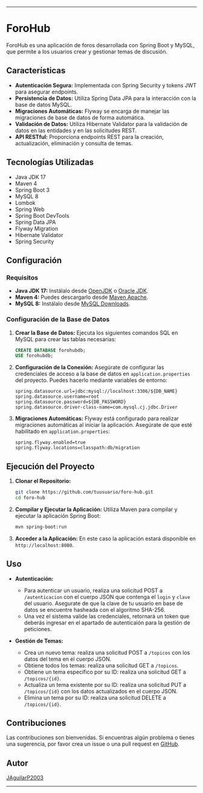 
---

# ForoHub

ForoHub es una aplicación de foros desarrollada con Spring Boot y MySQL, que permite a los usuarios crear y gestionar temas de discusión.

## Características

- **Autenticación Segura:** Implementada con Spring Security y tokens JWT para asegurar endpoints.
- **Persistencia de Datos:** Utiliza Spring Data JPA para la interacción con la base de datos MySQL.
- **Migraciones Automáticas:** Flyway se encarga de manejar las migraciones de base de datos de forma automática.
- **Validación de Datos:** Utiliza Hibernate Validator para la validación de datos en las entidades y en las solicitudes REST.
- **API RESTful:** Proporciona endpoints REST para la creación, actualización, eliminación y consulta de temas.

## Tecnologías Utilizadas

- Java JDK 17
- Maven 4
- Spring Boot 3
- MySQL 8
- Lombok
- Spring Web
- Spring Boot DevTools
- Spring Data JPA
- Flyway Migration
- Hibernate Validator
- Spring Security

## Configuración

### Requisitos

- **Java JDK 17:** Instálalo desde [OpenJDK](https://adoptopenjdk.net/) o [Oracle JDK](https://www.oracle.com/java/technologies/javase-jdk11-downloads.html).
- **Maven 4:** Puedes descargarlo desde [Maven Apache](https://maven.apache.org/download.cgi).
- **MySQL 8:** Instálalo desde [MySQL Downloads](https://dev.mysql.com/downloads/mysql/).

### Configuración de la Base de Datos

1. **Crear la Base de Datos:** Ejecuta los siguientes comandos SQL en MySQL para crear las tablas necesarias:

   ```sql
   CREATE DATABASE forohubdb;
   USE forohubdb;
   ```

2. **Configuración de la Conexión:** Asegúrate de configurar las credenciales de acceso a la base de datos en `application.properties` del proyecto. Puedes hacerlo mediante variables de entorno:

   ```properties
   spring.datasource.url=jdbc:mysql://localhost:3306/${DB_NAME}
   spring.datasource.username=root
   spring.datasource.password=${DB_PASSWORD}
   spring.datasource.driver-class-name=com.mysql.cj.jdbc.Driver

   ```

3. **Migraciones Automáticas:** Flyway está configurado para realizar migraciones automáticas al iniciar la aplicación. Asegúrate de que esté habilitado en `application.properties`:

   ```properties
   spring.flyway.enabled=true
   spring.flyway.locations=classpath:db/migration
   ```

## Ejecución del Proyecto

1. **Clonar el Repositorio:**

   ```bash
   git clone https://github.com/tuusuario/foro-hub.git
   cd foro-hub
   ```

2. **Compilar y Ejecutar la Aplicación:** Utiliza Maven para compilar y ejecutar la aplicación Spring Boot:

   ```bash
   mvn spring-boot:run
   ```

3. **Acceder a la Aplicación:** En este caso la aplicación estará disponible en `http://localhost:8080`.

## Uso

- **Autenticación:**
    - Para autenticar un usuario, realiza una solicitud POST a `/autenticacion` con el cuerpo JSON que contenga el `login` y `clave` del usuario. Asegurate de que la clave de tu usuario en base de datos se encuentre hasheada con el algoritmo SHA-256.
    - Una vez el sistema valide las credenciales, retornará un token que deberás ingresar en el apartado de autenticaión para la gestión de peticiones.

- **Gestión de Temas:**
    - Crea un nuevo tema: realiza una solicitud POST a `/topicos` con los datos del tema en el cuerpo JSON.
    - Obtiene todos los temas: realiza una solicitud GET a `/topicos`.
    - Obtiene un tema específico por su ID: realiza una solicitud GET a `/topicos/{id}`.
    - Actualiza un tema existente por su ID: realiza una solicitud PUT a `/topicos/{id}` con los datos actualizados en el cuerpo JSON.
    - Elimina un tema por su ID: realiza una solicitud DELETE a `/topicos/{id}`.

## Contribuciones

Las contribuciones son bienvenidas. Si encuentras algún problema o tienes una sugerencia, por favor crea un issue o una pull request en [GitHub](https://github.com/tuusuario/foro-hub).

## Autor

[JAguilarP2003](https://github.com/JAguilarP2003)

---